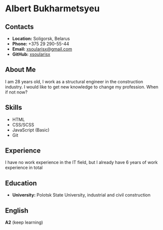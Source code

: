 # **Albert Bukharmetsyeu**

## **Contacts**

- **Location:** Soligorsk, Belarus
- **Phone:** +375 29 290-55-44
- **Email:** xsoularisx@gmail.com
- **GitHub:** [xsoularisx](https://github.com/xsoularisx)

## **About Me**

I am 28 years old, I work as a structural engineer in the construction industry. I would like to get new knowledge to change my profession. When if not now?

## **Skills**

- HTML
- CSS/SCSS
- JavaScript (Basic)
- Git

## **Experience**

I have no work experience in the IT field, but I already have 6 years of work experience in total

## **Education**

- **University:** Polotsk State University, industrial and civil construction

## **English**

**A2** (keep learning)